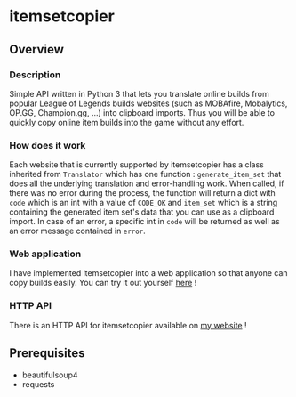 # itemsetcopier

## Overview

### Description 
Simple API written in Python 3 that lets you translate online builds from popular League of Legends builds websites (such as MOBAfire, Mobalytics, OP.GG, Champion.gg, ...) into clipboard imports. Thus you will be able to quickly copy online item builds into the game without any effort.

### How does it work
Each website that is currently supported by itemsetcopier has a class inherited from `Translator` which has one function : `generate_item_set` that does all the underlying translation and error-handling work. When called, if there was no error during the process, the function will return a dict with `code` which is an int with a value of `CODE_OK` and `item_set` which is a string containing the generated item set's data that you can use as a clipboard import. In case of an error, a specific int in `code` will be returned as well as an error message contained in `error`.

### Web application
I have implemented itemsetcopier into a web application so that anyone can copy builds easily. You can try it out yourself [here](https://www.binaryalien.net/itemsetcopier/) !

### HTTP API
There is an HTTP API for itemsetcopier available on [my website](https://www.binaryalien.net/itemsetcopier/api/) !

## Prerequisites

- beautifulsoup4
- requests
